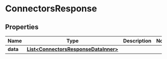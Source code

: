 

# ConnectorsResponse


## Properties

| Name | Type | Description | Notes |
|------------ | ------------- | ------------- | -------------|
|**data** | [**List&lt;ConnectorsResponseDataInner&gt;**](ConnectorsResponseDataInner.md) |  |  |



